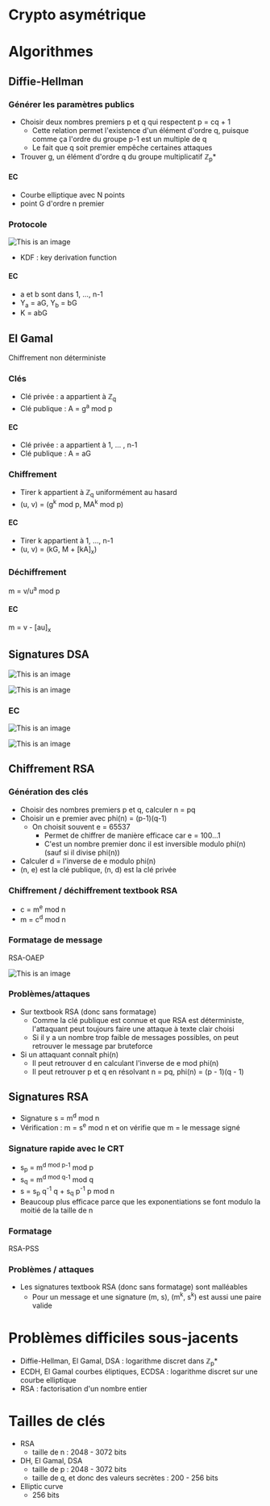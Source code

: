 # Crypto asymétrique


# Algorithmes
## Diffie-Hellman
### Générer les paramètres publics
- Choisir deux nombres premiers p et q qui respectent p = cq + 1
  - Cette relation permet l'existence d'un élément d'ordre q, puisque comme ça l'ordre du groupe p-1 est un multiple de q
  - Le fait que q soit premier empêche certaines attaques
- Trouver g, un élément d'ordre q du groupe multiplicatif &Zopf;<sub>p</sub>* 
#### EC
- Courbe elliptique avec N points
- point G d'ordre n premier
### Protocole
![This is an image](images/diffie-hellman.png)
- KDF : key derivation function
#### EC
- a et b sont dans 1, ..., n-1
- Y<sub>a</sub> = aG, Y<sub>b</sub> = bG
- K = abG

## El Gamal
Chiffrement non déterministe
### Clés
- Clé privée : a appartient à &Zopf;<sub>q</sub>
- Clé publique : A = g<sup>a</sup> mod p
#### EC
- Clé privée : a appartient à 1, ... , n-1
- Clé publique : A = aG
### Chiffrement
- Tirer k appartient à &Zopf;<sub>q</sub> uniformément au hasard
- (u, v) = (g<sup>k</sup> mod p, MA<sup>k</sup> mod p)
#### EC
- Tirer k appartient à 1, ..., n-1
- (u, v) = (kG, M + [kA]<sub>x</sub>)
### Déchiffrement
m = v/u<sup>a</sup> mod p
#### EC
m = v - [au]<sub>x</sub>
## Signatures DSA
![This is an image](images/dsa.png)

![This is an image](images/dsa_verification.png)
### EC
![This is an image](images/ecdsa.png)

![This is an image](images/ecdsa_verification.png)
## Chiffrement RSA
### Génération des clés
- Choisir des nombres premiers p et q, calculer n = pq
- Choisir un e premier avec phi(n) = (p-1)(q-1)
  - On choisit souvent e = 65537
    - Permet de chiffrer de manière efficace car e = 100...1
    - C'est un nombre premier donc il est inversible modulo phi(n) (sauf si il divise phi(n))
- Calculer d = l'inverse de e modulo phi(n)
- (n, e) est la clé publique, (n, d) est la clé privée
### Chiffrement / déchiffrement textbook RSA
- c = m<sup>e</sup> mod n
- m = c<sup>d</sup> mod n
### Formatage de message
RSA-OAEP

![This is an image](images/rsa-oaep.png)
### Problèmes/attaques
- Sur textbook RSA (donc sans formatage)
  - Comme la clé publique est connue et que RSA est déterministe, l'attaquant peut toujours faire une attaque à texte clair choisi
  - Si il y a un nombre trop faible de messages possibles, on peut retrouver le message par bruteforce
- Si un attaquant connaît phi(n)
  - Il peut retrouver d en calculant l'inverse de e mod phi(n)
  - Il peut retrouver p et q en résolvant n = pq, phi(n) = (p - 1)(q - 1)
## Signatures RSA
- Signature s = m<sup>d</sup> mod n
- Vérification : m = s<sup>e</sup> mod n et on vérifie que m = le message signé
### Signature rapide avec le CRT
- s<sub>p</sub> = m<sup>d mod p-1</sup> mod p
- s<sub>q</sub> = m<sup>d mod q-1</sup> mod q
- s = s<sub>p</sub> q<sup>-1</sup> q + s<sub>q</sub> p<sup>-1</sup> p mod n
- Beaucoup plus efficace parce que les exponentiations se font modulo la moitié de la taille de n
### Formatage
RSA-PSS
### Problèmes / attaques
- Les signatures textbook RSA (donc sans formatage) sont malléables
  - Pour un message et une signature (m, s), (m<sup>k</sup>, s<sup>k</sup>) est aussi une paire valide

# Problèmes difficiles sous-jacents
- Diffie-Hellman, El Gamal, DSA : logarithme discret dans &Zopf;<sub>p</sub>*
- ECDH, El Gamal courbes éliptiques, ECDSA : logarithme discret sur une courbe elliptique
- RSA : factorisation d'un nombre entier

# Tailles de clés
- RSA
  - taille de n : 2048 - 3072 bits
- DH, El Gamal, DSA
  - taille de p : 2048 - 3072 bits
  - taille de q, et donc des valeurs secrètes : 200 - 256 bits
- Elliptic curve
  - 256 bits